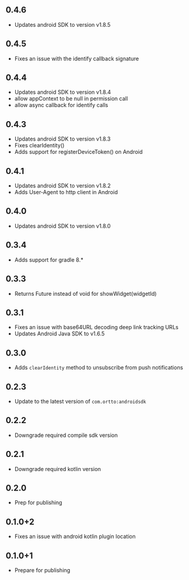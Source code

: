 ## 0.4.6
* Updates android SDK to version v1.8.5

## 0.4.5
* Fixes an issue with the identify callback signature

## 0.4.4
* Updates android SDK to version v1.8.4
* allow appContext to be null in permission call
* allow async callback for identify calls

## 0.4.3
* Updates android SDK to version v1.8.3
* Fixes clearIdentity()
* Adds support for registerDeviceToken() on Android

## 0.4.1
* Updates android SDK to version v1.8.2
* Adds User-Agent to http client in Android

## 0.4.0 
* Updates android SDK to version v1.8.0

## 0.3.4
* Adds support for gradle 8.*

## 0.3.3
* Returns Future<WidgetResult> instead of void for showWidget(widgetId)

## 0.3.1
* Fixes an issue with base64URL decoding deep link tracking URLs
* Updates Android Java SDK to v1.6.5

## 0.3.0
* Adds `clearIdentity` method to unsubscribe from push notifications

## 0.2.3
- Update to the latest version of `com.ortto:androidsdk`

## 0.2.2 
- Downgrade required compile sdk version

## 0.2.1
- Downgrade required kotlin version

## 0.2.0
- Prep for publishing

## 0.1.0+2

* Fixes an issue with android kotlin plugin location

## 0.1.0+1

* Prepare for publishing
